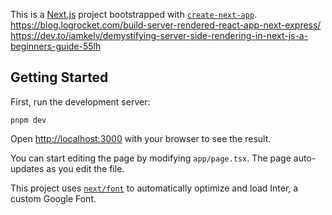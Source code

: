 This is a [Next.js](https://nextjs.org/) project bootstrapped with [`create-next-app`](https://github.com/vercel/next.js/tree/canary/packages/create-next-app).
https://blog.logrocket.com/build-server-rendered-react-app-next-express/
https://dev.to/iamkelv/demystifying-server-side-rendering-in-next-js-a-beginners-guide-55lh

## Getting Started

First, run the development server:

```shell
pnpm dev
```

Open [http://localhost:3000](http://localhost:3000) with your browser to see the result.

You can start editing the page by modifying `app/page.tsx`.
The page auto-updates as you edit the file.

This project uses [`next/font`](https://nextjs.org/docs/basic-features/font-optimization) to automatically optimize and load Inter, a custom Google Font.
